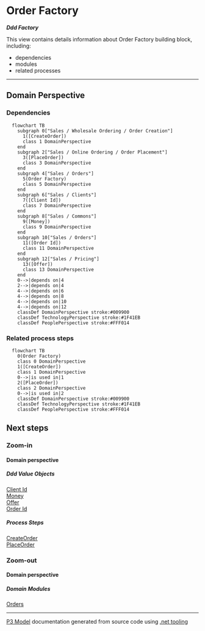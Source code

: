 ﻿
# Order Factory

***Ddd Factory***  

This view contains details information about Order Factory building block, including:
- dependencies
- modules
- related processes  

---



## Domain Perspective


### Dependencies

```mermaid
  flowchart TB
    subgraph 0["Sales / Wholesale Ordering / Order Creation"]
      1([CreateOrder])
      class 1 DomainPerspective
    end
    subgraph 2["Sales / Online Ordering / Order Placement"]
      3([PlaceOrder])
      class 3 DomainPerspective
    end
    subgraph 4["Sales / Orders"]
      5(Order Factory)
      class 5 DomainPerspective
    end
    subgraph 6["Sales / Clients"]
      7([Client Id])
      class 7 DomainPerspective
    end
    subgraph 8["Sales / Commons"]
      9([Money])
      class 9 DomainPerspective
    end
    subgraph 10["Sales / Orders"]
      11([Order Id])
      class 11 DomainPerspective
    end
    subgraph 12["Sales / Pricing"]
      13([Offer])
      class 13 DomainPerspective
    end
    0-->|depends on|4
    2-->|depends on|4
    4-->|depends on|6
    4-->|depends on|8
    4-->|depends on|10
    4-->|depends on|12
    classDef DomainPerspective stroke:#009900
    classDef TechnologyPerspective stroke:#1F41EB
    classDef PeoplePerspective stroke:#FFF014
```

### Related process steps

```mermaid
  flowchart TB
    0(Order Factory)
    class 0 DomainPerspective
    1([CreateOrder])
    class 1 DomainPerspective
    0-->|is used in|1
    2([PlaceOrder])
    class 2 DomainPerspective
    0-->|is used in|2
    classDef DomainPerspective stroke:#009900
    classDef TechnologyPerspective stroke:#1F41EB
    classDef PeoplePerspective stroke:#FFF014
```

## Next steps


### Zoom-in


#### Domain perspective


##### Ddd Value Objects

[Client Id](../Clients/ClientId.md)  
[Money](../Commons/Money.md)  
[Offer](../Pricing/Offer.md)  
[Order Id](OrderId.md)  

##### Process Steps

[CreateOrder](../WholesaleOrdering/OrderCreation/CreateOrder.md)  
[PlaceOrder](../OnlineOrdering/OrderPlacement/PlaceOrder.md)  

### Zoom-out


#### Domain perspective


##### Domain Modules

[Orders](Orders.md)  

---

[P3 Model](https://github.com/P3-model/P3-model) documentation generated from source code using [.net tooling](https://github.com/P3-model/P3-model-dotnet)